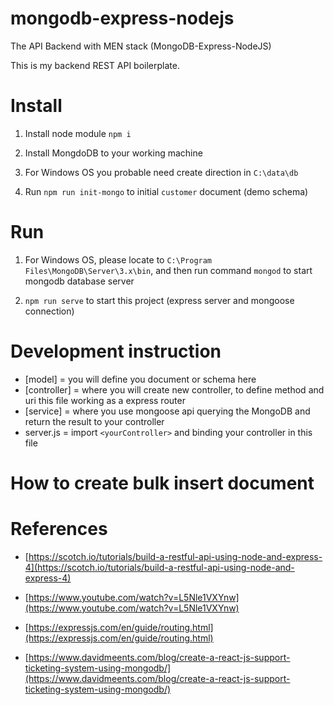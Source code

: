 # mongodb-express-nodejs
The API Backend with MEN stack (MongoDB-Express-NodeJS)

This is my backend REST API boilerplate.

# Install
1) Install node module
`npm i`

2) Install MongdoDB to your working machine
3) For Windows OS you probable need create direction in `C:\data\db`
4) Run `npm run init-mongo` to initial `customer` document (demo schema)

# Run
1) For Windows OS, please locate to `C:\Program Files\MongoDB\Server\3.x\bin`, and then run command `mongod` to start mongodb database server
2. `npm run serve` to start this project (express server and mongoose connection)

# Development instruction
- [model] = you will define you document or schema here
- [controller] = where you will create new controller, to define method and uri this file working as a express router
- [service] = where you use mongoose api querying the MongoDB and return the result to your controller
- server.js = import `<yourController>` and binding your controller in this file

# How to create bulk insert document


# References
- [https://scotch.io/tutorials/build-a-restful-api-using-node-and-express-4](https://scotch.io/tutorials/build-a-restful-api-using-node-and-express-4)

- [https://www.youtube.com/watch?v=L5Nle1VXYnw](https://www.youtube.com/watch?v=L5Nle1VXYnw)
- [https://expressjs.com/en/guide/routing.html](https://expressjs.com/en/guide/routing.html)
- [https://www.davidmeents.com/blog/create-a-react-js-support-ticketing-system-using-mongodb/](https://www.davidmeents.com/blog/create-a-react-js-support-ticketing-system-using-mongodb/)

